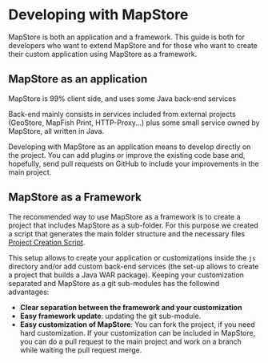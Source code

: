 # Developing with MapStore

MapStore is both an application and a framework. This guide is both for developers who want to extend MapStore and for those who want to create their custom application using MapStore as a framework.

## MapStore as an application

MapStore is 99% client side, and uses some Java back-end services

Back-end mainly consists in services included from external projects (GeoStore, MapFish Print, HTTP-Proxy...) plus some small service owned by MapStore, all written in Java.

Developing with MapStore as an application means to develop directly on the project. You can add plugins or improve the existing code base and, hopefully, send pull requests on GitHub to include your improvements in the main project.

## MapStore as a Framework

The recommended way to use MapStore as a framework is to create a project that includes MapStore as a sub-folder. For this purpose we created a script that generates the main folder structure and the necessary files [Project Creation Script](project-creation-script.md#create-your-own-mapstore-project).

This setup allows to create your application or customizations inside the `js` directory and/or add custom back-end services (the set-up allows to create a project that builds a Java WAR package).
Keeping your customization separated and MapStore as a git sub-modules has the followind advantages:

- **Clear separation between the framework and your customization**
- **Easy framework update**: updating the git sub-module.
- **Easy customization of MapStore**: You can fork the project, if you need hard customization. If your customization can be included in MapStore, you can do a pull request to the main project and work on a branch while waiting the pull request merge.
